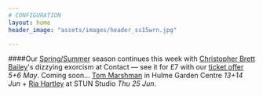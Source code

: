 ```yaml
---
# CONFIGURATION
layout: home
header_image: "assets/images/header_ss15wrn.jpg"

---
```

####Our [Spring/Summer](/current/2015-springsummer) season continues this week with [Christopher Brett Bailey](/current/2015-springsummer/bailey)'s dizzying exorcism at Contact — see it for £7 with our [ticket offer](http://t.co/iwIQMJ5Hd2) *5+6 May*. Coming soon… [Tom Marshman](/current/2015-springsummer/marshman) in Hulme Garden Centre *13+14 Jun* + [Ria Hartley](/current/2015-springsummer/hartley) at STUN Studio *Thu 25 Jun*.
